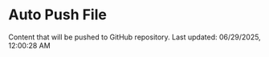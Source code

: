 # Auto Push File

Content that will be pushed to GitHub repository.
Last updated: 06/29/2025, 12:00:28 AM